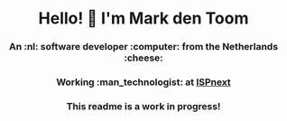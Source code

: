 <h1 align="center">Hello! 👋 I'm Mark den Toom</h1>
<h3 align="center">An :nl: software developer :computer: from the Netherlands :cheese: </h3>
<h3 align="center">Working :man_technologist: at <a href="https://www.ispnext.com/en/">ISPnext</a></h3>

<h3 align="center">This readme is a work in progress!</h3>